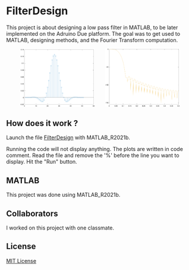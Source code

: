 # FilterDesign
This project is about designing a low pass filter in MATLAB, to be later implemented on the Adruino Due platform.
The goal was to get used to MATLAB, designing methods, and the Fourier Transform computation.

<p align="center">
  <img src="img/task1-hL.png" alt="Low pass filter h (time domain)" width=40% height=40%>
  &nbsp; &nbsp; &nbsp;
  <img src="img/task1-FhL.png" alt="Low pass filter H (frequency domain)" width=40% height=40%>
</p>

## How does it work ?
Launch the file [FilterDesign](FilterDesign.m) with MATLAB_R2021b.

Running the code will not display anything.
The plots are written in code comment. Read the file and remove the '%' before the line you want to display.
Hit the "Run" button.

## MATLAB
This project was done using MATLAB_R2021b.

## Collaborators
I worked on this project with one classmate.

## License
[MIT License](LICENSE)
